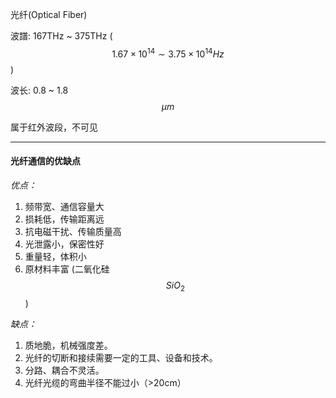光纤(Optical Fiber)

波譜: 167THz ~ 375THz ($$1.67 \times 10^{14} \sim 3.75 \times 10^{14} Hz$$)

波长: 0.8 ~ 1.8 $$\mu m$$

属于红外波段，不可见
___

#### 光纤通信的优缺点

*优点：*

1. 频带宽、通信容量大
2. 损耗低，传输距离远
3. 抗电磁干扰、传输质量高
4. 光泄露小，保密性好
5. 重量轻，体积小
6. 原材料丰富 (二氧化硅$$SiO_2$$)

*缺点：*

1. 质地脆，机械强度差。
2. 光纤的切断和接续需要一定的工具、设备和技术。
3. 分路、耦合不灵活。
4. 光纤光缆的弯曲半径不能过小（>20cm）